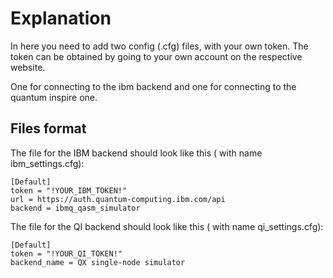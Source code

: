 # Explanation
In here you need to add two config (.cfg) files, with your own token. The token can be obtained by going to your own account on the respective website.


One for connecting to the ibm backend and one for connecting to the quantum inspire one.

## Files format

The file for the IBM backend should look like this ( with name ibm_settings.cfg):
```
[Default]
token = "!YOUR_IBM_TOKEN!"
url = https://auth.quantum-computing.ibm.com/api
backend = ibmq_qasm_simulator
```


The file for the QI backend should look like this ( with name qi_settings.cfg):
```
[Default]
token = "!YOUR_QI_TOKEN!"   
backend_name = QX single-node simulator
```